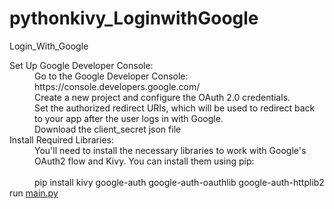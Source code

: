 # pythonkivy_LoginwithGoogle
Login_With_Google
<p>
  <dl>
    <dt>
      Set Up Google Developer Console:</dt>
<dd> Go to the Google Developer Console: https://console.developers.google.com/ </dd>
<dd> Create a new project and configure the OAuth 2.0 credentials.</dd>
<dd> Set the authorized redirect URIs, which will be used to redirect back to your app after the user logs in with Google.</dd>
<dd> Download the client_secret json file</dd>
<dt>Install Required Libraries:</dt>
    
<dd>
  You'll need to install the necessary libraries to work with Google's OAuth2 flow and Kivy. You can install them using pip:<br><br> pip install kivy google-auth google-auth-oauthlib google-auth-httplib2
</dd>
    run <a href="https://github.com/Atharvapatil-maker/pythonkivy_LoginwithGoogle/blob/main/main.py">main.py</a> 
    
</p>
